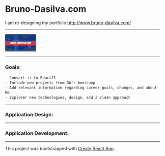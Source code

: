 # Bruno-Dasilva.com

I am re-designing my portfolio http://www.bruno-dasilva.com/

---

<img src="./images/uc.png" width="100" >

---

### Goals:

    - Convert it to ReactJS
    - Include new projects from GA's bootcamp
    - Add relevant information regarding career goals, changes, and about Me
    - Explorer new technologies, design, and a clean approach

---

### Application Design:

---

### Application Development:

---

This project was bootstrapped with [Create React App](https://github.com/facebook/create-react-app).
